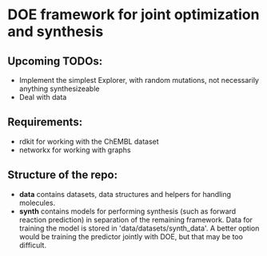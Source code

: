 # DOE framework for joint optimization and synthesis

## Upcoming TODOs:
* Implement the simplest Explorer, with random mutations, not necessarily anything synthesizeable
* Deal with data

## Requirements:

* rdkit for working with the ChEMBL dataset
* networkx for working with graphs

## Structure of the repo:

* **data** contains datasets, data structures and helpers for handling molecules.
* **synth** contains models for performing synthesis (such as forward reaction prediction) in separation of the remaining framework. Data for training the model is stored in 'data/datasets/synth_data'. A better option would be training the predictor jointly with DOE, but that may be too difficult.
